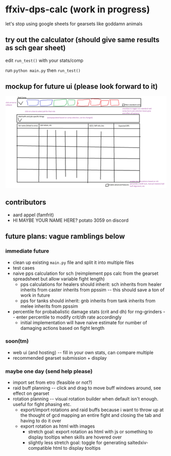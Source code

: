 # ffxiv-dps-calc (work in progress)

let's stop using google sheets for gearsets like goddamn animals

## try out the calculator (should give same results as sch gear sheet)

edit `run_test()` with your stats/comp

run `python main.py` then `run_test()`

## mockup for future ui (please look forward to it)

![ui mockup](ui_mockup.png)

## contributors

* aard appel (famfrit)
* HI MAYBE YOUR NAME HERE? potato 3059 on discord

## future plans: vague ramblings below

### immediate future

* clean up existing `main.py` file and split it into multiple files
* test cases
* naive pps calculation for sch (reimplement pps calc from the gearset spreadsheet but allow variable fight length)
    * pps calculations for healers should inherit: sch inherits from healer inherits from caster inherits from ppssim -- this should save a ton of work in future
    * pps for tanks should inherit: gnb inherits from tank inherits from melee inherits from ppssim
* percentile for probabalistic damage stats (crit and dh) for rng-grinders -- enter percentile to modify crit/dh rate accordingly
    * initial implementation will have naive estimate for number of damaging actions based on fight length

### soon(tm)

* web ui (and hosting) -- fill in your own stats, can compare multiple
* recommended gearset submission + display

### maybe one day (send help please)

* import set from etro (feasible or not?)
* raid buff planning -- click and drag to move buff windows around, see effect on gearset
* rotation planning -- visual rotation builder when default isn't enough. useful for fight phasing etc.
    * export/import rotations and raid buffs because i want to throw up at the thought of gcd mapping an entire fight and closing the tab and having to do it over
    * export rotation as html with images
        * stretch goal: export rotation as html with js or something to display tooltips when skills are hovered over
        * slightly less stretch goal: toggle for generating saltedxiv-compatible html to display tooltips
